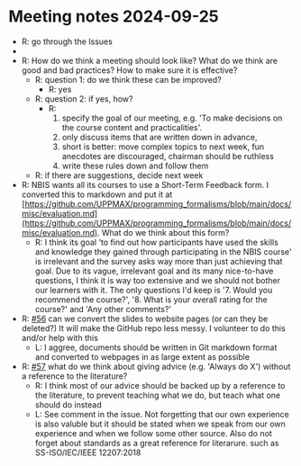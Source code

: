 # Meeting notes 2024-09-25

- R: go through the Issues
- 
- R: How do we think a meeting should look like?
  What do we think are good and bad practices?
  How to make sure it is effective?
  - R: question 1: do we think these can be improved?
    - R: yes
  - R: question 2: if yes, how?
    - R:
      1. specify the goal of our meeting, e.g. 'To make decisions
      on the course content and practicalities'. 
      2. only discuss items that are written down in advance,
      3.    short is better: move complex topics to next week, fun anecdotes
      are discouraged, chairman should be ruthless
      4. write these rules down and follow them
  - R: if there are suggestions, decide next week
- R: NBIS wants all its courses to use a Short-Term Feedback form.
  I converted this to markdown and put it at
  [https://github.com/UPPMAX/programming_formalisms/blob/main/docs/misc/evaluation.md](https://github.com/UPPMAX/programming_formalisms/blob/main/docs/misc/evaluation.md).
  What do we think about this form?
  - R: I think its goal 'to find out how participants have used the skills and
    knowledge they gained through participating in the NBIS course' is
    irrelevant and the survey asks way more than just achieving that goal.
    Due to its vague, irrelevant goal and its many nice-to-have questions,
    I think it is way too extensive and we should not bother our learners with
    it. The only questions I'd keep is '7. Would you recommend the course?',
    '8. What is your overall rating for the course?' and 'Any other comments?'
- R: [#56](https://github.com/UPPMAX/programming_formalisms/issues/56)
  can we convert the slides to website pages (or can they be deleted?)
  It will make the GitHub repo less messy.
  I volunteer to do this and/or help with this
  - L: I aggree, documents should be written in Git markdown format and converted to webpages in as large extent as possible
- R: [#57](https://github.com/UPPMAX/programming_formalisms/issues/57)
  what do we think about giving advice (e.g. 'Always do X') without
  a reference to the literature?
  - R: I think most of our advice should be backed up by a reference to
    the literature, to prevent teaching what we do, but teach what one
    should do instead
  - L: See comment in the issue. Not forgetting that our own experience is also valuble but it should be stated when
      we speak from our own experience and when we follow some other source.
      Also do not forget about standards as a great reference for literarure. such as SS-ISO/IEC/IEEE 12207:2018

